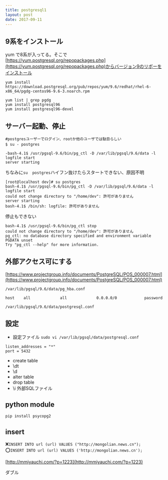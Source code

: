 ```yaml
---
title: postgresql1
layout: post
date: 2017-09-11
---
```


## 9系をインストール

yum で8系が入ってる。そこで[https://yum.postgresql.org/repopackages.php](https://yum.postgresql.org/repopackages.php)からバージョン9のリポーをインストール


```
yum install https://download.postgresql.org/pub/repos/yum/9.6/redhat/rhel-6-x86_64/pgdg-centos96-9.6-3.noarch.rpm

yum list | grep pgdg
yum install postgresql96
yum install postgresql96-devel
```


## サーバー起動、停止

```
#postgresユーザーでログイン、rootか他のユーザでは駄目らしい
$ su - postgres　

-bash-4.1$ /usr/pgsql-9.6/bin/pg_ctl -D /var/lib/pgsql/9.6/data -l logfile start
server starting
```

ちなみに`su  postgres`ハイフン抜けたらスタートできない、原因不明

```
[root@localhost dev]# su postgres
bash-4.1$ /usr/pgsql-9.6/bin/pg_ctl -D /var/lib/pgsql/9.6/data -l logfile start
could not change directory to "/home/dev": 許可がありません
server starting
bash-4.1$ /bin/sh: logfile: 許可がありません
```

停止もできない

```
bash-4.1$ /usr/pgsql-9.6/bin/pg_ctl stop
could not change directory to "/home/dev": 許可がありません
pg_ctl: no database directory specified and environment variable PGDATA unset
Try "pg_ctl --help" for more information.
```

## 外部アクセス可にする

[https://www.projectgroup.info/documents/PostgreSQL/POS_000007.html](https://www.projectgroup.info/documents/PostgreSQL/POS_000007.html)

`/var/lib/pgsql/9.6/data/pg_hba.conf`

```
host    all             all             0.0.0.0/0            password
```

`/var/lib/pgsql/9.6/data/postgresql.conf`

## 設定

- 設定ファイル
`sudo vi /var/lib/pgsql/data/postgresql.conf`

```
listen_addresses = "*"
port = 5432 
```
- create table
- \dt
- \d
- alter table
- drop table
- \i 外部SQLファイル

## python module 

`pip install psycopg2`

## insert 

❌`INSERT INTO url (url) VALUES ("http://mongolian.news.cn");`   
⭕`INSERT INTO url (url) VALUES ('http://mongolian.news.cn');` 

[http://mmiyauchi.com/?p=1223](http://mmiyauchi.com/?p=1223)

ダブル

